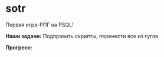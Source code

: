# sotr
Первая игра-РПГ на PSQL!

**Наши задачи:**
Подправить скрипты, перенести все из гугла

**Прогресс:**

